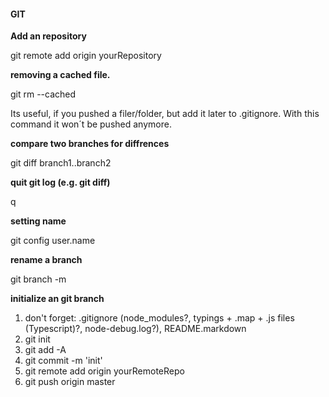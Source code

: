 #### GIT
<b>Add an repository</b>

git remote add origin yourRepository

<b>removing a cached file. </b>

git rm --cached 

Its useful, if you pushed a filer/folder, but add it later to .gitignore. With this command it won´t be pushed anymore.

<b> compare two branches for diffrences </b>

git diff branch1..branch2

<b> quit git log (e.g. git diff) </b>

q

<b> setting name </b>

git config user.name

<b> rename a branch </b>

git branch -m <oldname> <newname>

<b> initialize an git branch </b>

1. don't forget: .gitignore (node_modules?, typings + .map + .js files (Typescript)?, node-debug.log?), README.markdown
2. git init
3. git add -A
4. git commit -m 'init'
5. git remote add origin yourRemoteRepo
6. git push origin master
